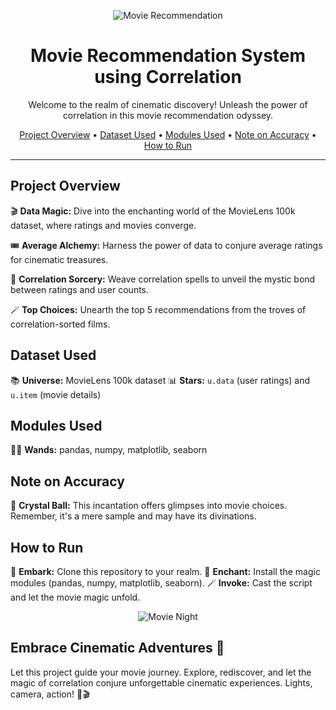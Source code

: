 <!-- Movie Recommendation System README -->

<p align="center">
  <img src="movie-recommendation.jpg" alt="Movie Recommendation"/>
</p>

<h1 align="center">Movie Recommendation System using Correlation</h1>

<p align="center">
  Welcome to the realm of cinematic discovery! Unleash the power of correlation in this movie recommendation odyssey.
</p>

<div align="center">
  <a href="#project-overview">Project Overview</a> •
  <a href="#dataset-used">Dataset Used</a> •
  <a href="#modules-used">Modules Used</a> •
  <a href="#note-on-accuracy">Note on Accuracy</a> •
  <a href="#how-to-run">How to Run</a>
</div>

---

## Project Overview

🎬 **Data Magic:** Dive into the enchanting world of the MovieLens 100k dataset, where ratings and movies converge.

🎟️ **Average Alchemy:** Harness the power of data to conjure average ratings for cinematic treasures.

🔗 **Correlation Sorcery:** Weave correlation spells to unveil the mystic bond between ratings and user counts.

🪄 **Top Choices:** Unearth the top 5 recommendations from the troves of correlation-sorted films.

## Dataset Used

📚 **Universe:** MovieLens 100k dataset
📊 **Stars:** `u.data` (user ratings) and `u.item` (movie details)

## Modules Used

🧙‍♂️ **Wands:** pandas, numpy, matplotlib, seaborn

## Note on Accuracy

🔮 **Crystal Ball:** This incantation offers glimpses into movie choices. Remember, it's a mere sample and may have its divinations.

## How to Run

🚀 **Embark:** Clone this repository to your realm.
🔮 **Enchant:** Install the magic modules (pandas, numpy, matplotlib, seaborn).
🪄 **Invoke:** Cast the script and let the movie magic unfold.

<p align="center">
  <img src="movie-night.gif" alt="Movie Night"/>
</p>

## Embrace Cinematic Adventures 🎥

Let this project guide your movie journey. Explore, rediscover, and let the magic of correlation conjure unforgettable cinematic experiences. Lights, camera, action! 🍿🎬
